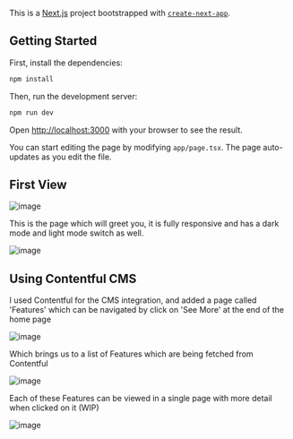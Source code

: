 This is a [Next.js](https://nextjs.org) project bootstrapped with [`create-next-app`](https://nextjs.org/docs/app/api-reference/cli/create-next-app).

## Getting Started

First, install the dependencies:

```bash
npm install
```

Then, run the development server:

```bash
npm run dev
```

Open [http://localhost:3000](http://localhost:3000) with your browser to see the result.

You can start editing the page by modifying `app/page.tsx`. The page auto-updates as you edit the file.

## First View

![image](https://github.com/user-attachments/assets/70672dbf-5913-4cc3-ab24-5532575863ef)

This is the page which will greet you, it is fully responsive and has a dark mode and light mode switch as well.

![image](https://github.com/user-attachments/assets/b601424c-5627-454a-a4f5-d042663ec3b8)

## Using Contentful CMS

I used Contentful for the CMS integration, and added a page called 'Features' which can be navigated by click on 'See More' at the end of the home page

![image](https://github.com/user-attachments/assets/e3117a74-2623-4de1-862f-e5572fd085a3)

Which brings us to a list of Features which are being fetched from Contentful

![image](https://github.com/user-attachments/assets/efb3c652-c31a-4479-a280-29e1c61b6765)

Each of these Features can be viewed in a single page with more detail when clicked on it (WIP)


![image](https://github.com/user-attachments/assets/930b34a4-72ab-4efd-b41e-a4509e7f4e27)



